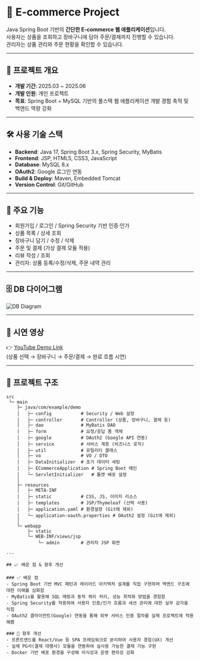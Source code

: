 # 🛒 E-commerce Project

Java Spring Boot 기반의 **간단한 E-commerce 웹 애플리케이션**입니다.  
사용자는 상품을 조회하고 장바구니에 담아 주문/결제까지 진행할 수 있습니다.  
관리자는 상품 관리와 주문 현황을 확인할 수 있습니다.

---

## 🚀 프로젝트 개요
- **개발 기간**: 2025.03 ~ 2025.06  
- **개발 인원**: 개인 프로젝트  
- **목표**: Spring Boot + MySQL 기반의 풀스택 웹 애플리케이션 개발 경험 축적 및 백엔드 역량 강화  

---

## 🛠️ 사용 기술 스택
- **Backend**: Java 17, Spring Boot 3.x, Spring Security, MyBatis  
- **Frontend**: JSP, HTML5, CSS3, JavaScript  
- **Database**: MySQL 8.x  
- **OAuth2**: Google 로그인 연동  
- **Build & Deploy**: Maven, Embedded Tomcat  
- **Version Control**: Git/GitHub  

---

## 📂 주요 기능
- 회원가입 / 로그인 / Spring Security 기반 인증·인가  
- 상품 목록 / 상세 조회  
- 장바구니 담기 / 수정 / 삭제  
- 주문 및 결제 (가상 결제 모듈 적용)  
- 리뷰 작성 / 조회  
- 관리자: 상품 등록/수정/삭제, 주문 내역 관리  

---

## 🗄️ DB 다이어그램
![DB Diagram](https://github.com/songjunhyen/ecommerce-project/issues/1#issue-3438355837)  

---

## 🎥 시연 영상
👉 [YouTube Demo Link](https://youtu.be/예시링크)  
(상품 선택 → 장바구니 → 주문/결제 → 완료 흐름 시연)

---

## 📌 프로젝트 구조
```plaintext
src
 └─ main
    ├─ java/com/example/demo
    │   ├─ config           # Security / Web 설정
    │   ├─ controller       # Controller (상품, 장바구니, 결제 등)
    │   ├─ dao              # MyBatis DAO
    │   ├─ form             # 요청/응답 폼 객체
    │   ├─ google           # OAuth2 (Google API 연동)
    │   ├─ service          # 서비스 계층 (비즈니스 로직)
    │   ├─ util             # 유틸리티 클래스
    │   ├─ vo               # VO / DTO
    │   ├─ DataInitializer  # 초기 데이터 세팅
    │   ├─ ECommerceApplication # Spring Boot 메인
    │   └─ ServletInitializer   # 톰캣 배포 설정
    │
    ├─ resources
    │   ├─ META-INF
    │   ├─ static           # CSS, JS, 이미지 리소스
    │   ├─ templates        # JSP/Thymeleaf (선택 사용)
    │   ├─ application.yaml # 환경설정 (Git에 제외)
    │   └─ application-oauth.properties # OAuth2 설정 (Git에 제외)
    │
    └─ webapp
        ├─ static
        └─ WEB-INF/views/jsp
            └─ admin        # 관리자 JSP 화면

---

## 📈 배운 점 & 향후 개선

### ✅ 배운 점
- Spring Boot 기반 MVC 패턴과 레이어드 아키텍처 설계를 직접 구현하며 백엔드 구조에 대한 이해를 심화함  
- MyBatis를 활용해 SQL 매핑과 동적 쿼리 처리, 성능 최적화 방법을 경험함  
- Spring Security를 적용하여 사용자 인증/인가 흐름과 세션 관리에 대한 실무 감각을 익힘  
- OAuth2 클라이언트(Google) 연동을 통해 외부 서비스 인증 절차를 실제 프로젝트에 적용해봄  

### 🔧 향후 개선
- 프론트엔드를 React/Vue 등 SPA 프레임워크로 분리하여 사용자 경험(UX) 개선  
- 실제 PG사(결제 대행사) 모듈을 연동하여 실사용 가능한 결제 기능 구현  
- Docker 기반 배포 환경을 구성해 이식성과 운영 편의성 강화  

